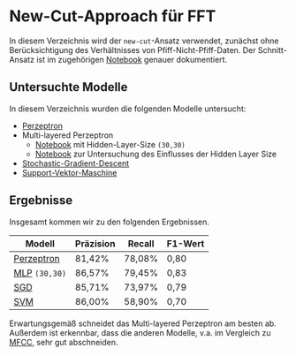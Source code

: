 # New-Cut-Approach für FFT

In diesem Verzeichnis wird der `new-cut`-Ansatz verwendet, zunächst ohne Berücksichtigung
des Verhältnisses von Pfiff-Nicht-Pfiff-Daten. Der Schnitt-Ansatz ist im zugehörigen
[Notebook](../../new_cut/new_cut.ipynb) genauer dokumentiert.


## Untersuchte Modelle

In diesem Verzeichnis wurden die folgenden Modelle untersucht:

- [Perzeptron](./perceptron.ipynb)
- Multi-layered Perzeptron
    - [Notebook](./mlp.ipynb) mit Hidden-Layer-Size `(30,30)`
    - [Notebook](./mlp_layer/mlp_layer.ipynb) zur Untersuchung des Einflusses der Hidden Layer Size
- [Stochastic-Gradient-Descent](./sgd.ipynb)
- [Support-Vektor-Maschine](./svc.ipynb)


## Ergebnisse

Insgesamt kommen wir zu den folgenden Ergebnissen.

| Modell                           | Präzision | Recall | F1-Wert |
|----------------------------------|-----------|--------|---------|
| [Perzeptron](./perceptron.ipynb) | 81,42%    | 78,08% | 0,80    |
| [MLP](./mlp.ipynb) `(30,30)`     | 86,57%    | 79,45% | 0,83    |
| [SGD](./sgd.ipynb)               | 85,71%    | 73,97% | 0,79    |
| [SVM](./svc.ipynb)               | 86,00%    | 58,90% | 0,70    |

Erwartungsgemäß schneidet das Multi-layered Perzeptron am besten ab. Außerdem ist erkennbar, dass
die anderen Modelle, v.a. im Vergleich zu [MFCC](../../mfcc/README.md), sehr gut abschneiden.
